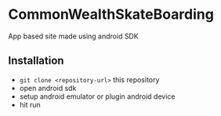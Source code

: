 # CommonWealthSkateBoarding

App based site made using android SDK

## Installation

* `git clone <repository-url>` this repository
* open android sdk
* setup android emulator or plugin android device
* hit run
